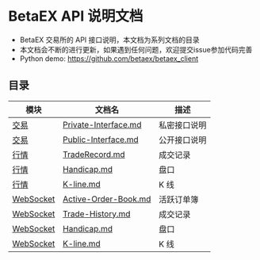 # BetaEX API 说明文档

* BetaEX 交易所的 API 接口说明，本文档为系列文档的目录
* 本文档会不断的进行更新，如果遇到任何问题，欢迎提交issue参加代码完善
* Python demo: https://github.com/betaex/betaex_client

## 目录

模块 | 文档名 | 描述
------------ | ------------ |  ------------
[交易](./Exchange-API/README.md) | [Private-Interface.md](./Exchange-API/Private-Interface.md) | 私密接口说明
[交易](./Exchange-API/README.md) | [Public-Interface.md](./Exchange-API/Public-Interface.md) | 公开接口说明
[行情](./Market-Data-API/README.md) | [TradeRecord.md](./Market-Data-API/TradeRecord.md) | 成交记录
[行情](./Market-Data-API/README.md) | [Handicap.md](./Market-Data-API/Handicap.md) | 盘口
[行情](./Market-Data-API/README.md) | [K-line.md](./Market-Data-API/K-line.md) | K 线
[WebSocket](./WebSocket-API/README.md) | [Active-Order-Book.md](./WebSocket-API/Active-Order-Book.md) | 活跃订单簿
[WebSocket](./WebSocket-API/README.md) | [Trade-History.md](./WebSocket-API/Trade-History.md) | 成交记录
[WebSocket](./WebSocket-API/README.md) | [Handicap.md](./WebSocket-API/Handicap.md) | 盘口
[WebSocket](./WebSocket-API/README.md) | [K-line.md](./WebSocket-API/K-line.md) | K 线
